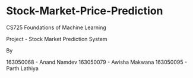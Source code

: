 # Stock-Market-Price-Prediction

CS725 Foundations of Machine Learning

Project - Stock Market Prediction System

By

163050068 - Anand Namdev
163050079 - Awisha Makwana
163050095 - Parth Lathiya
